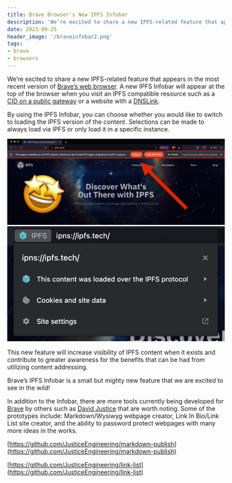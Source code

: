 ```yaml
---
title: Brave Browser's New IPFS Infobar
description: 'We’re excited to share a new IPFS-related feature that appears in the most recent version of Brave.'
date: 2023-09-25
header_image: '/braveinfobar2.png'
tags:
- brave
- browsers
---
```


We’re excited to share a new IPFS-related feature that appears in the most recent version of [Brave’s web browser](https://brave.com/). A new IPFS Infobar will appear at the top of the browser when you visit an IPFS compatible resource such as a [CID on a public gateway](https://docs.ipfs.tech/how-to/address-ipfs-on-web/#http-gateways)  or a website with a [DNSLink](https://docs.ipfs.tech/concepts/dnslink/). 

By using the IPFS Infobar, you can choose whether you would like to switch to loading the IPFS version of the content. Selections can be made to always load via IPFS or only load it in a specific instance.

![](../assets/brave_infobar_2.jpg)
![](../assets/brave_infobar_3.png)

This new feature will increase visibility of IPFS content when it exists and contribute to greater awareness for the benefits that can be had from utilizing content addressing.

Brave’s IPFS Infobar is a small but mighty new feature that we are excited to see in the wild!

In addition to the Infobar, there are more tools currently being developed for [Brave](https://brave.com/) by others such as [David Justice](https://github.com/JusticeEngineering) that are worth noting. Some of the prototypes include: Markdown/Wysiwyg webpage creator, Link In Bio/Link List site creator, and the ability to password protect webpages with many more ideas in the works.

[https://github.com/JusticeEngineering/markdown-publish](https://github.com/JusticeEngineering/markdown-publish)
 
[https://github.com/JusticeEngineering/link-list](https://github.com/JusticeEngineering/link-list)
